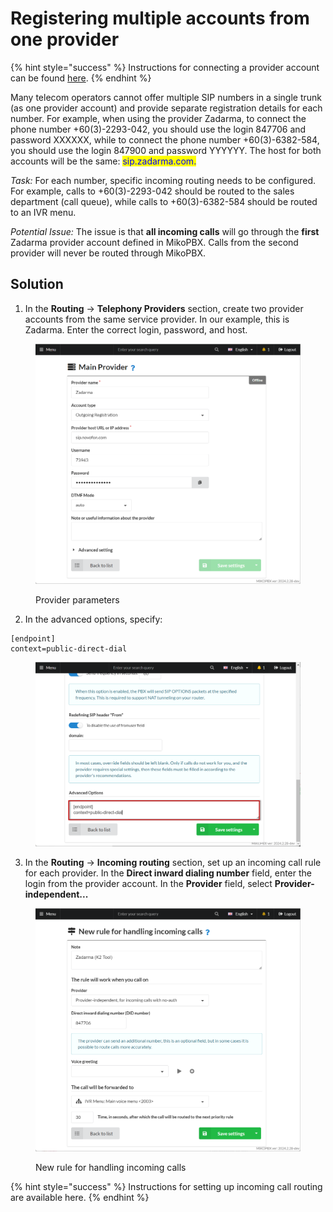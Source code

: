 # Registering multiple accounts from one provider

{% hint style="success" %}
Instructions for connecting a provider account can be found [here](../../manual/routing/providers.md).
{% endhint %}

Many telecom operators cannot offer multiple SIP numbers in a single trunk (as one provider account) and provide separate registration details for each number. For example, when using the provider Zadarma, to connect the phone number +60(3)-2293-042, you should use the login 847706 and password XXXXXX, while to connect the phone number +60(3)-6382-584, you should use the login 847900 and password YYYYYY. The host for both accounts will be the same: <mark style="color:blue;">sip.zadarma.com.</mark>

_Task:_ For each number, specific incoming routing needs to be configured. For example, calls to +60(3)-2293-042 should be routed to the sales department (call queue), while calls to +60(3)-6382-584 should be routed to an IVR menu.

_Potential Issue:_ The issue is that **all incoming calls** will go through the **first** Zadarma provider account defined in MikoPBX. Calls from the second provider will never be routed through MikoPBX.

## Solution

1. In the **Routing** → **Telephony Providers** section, create two provider accounts from the same service provider. In our example, this is Zadarma. Enter the correct login, password, and host.

<figure><img src="../../.gitbook/assets/parametersOfProvider.png" alt=""><figcaption><p>Provider parameters</p></figcaption></figure>

2. In the advanced options, specify:

```
[endpoint]
context=public-direct-dial
```

<figure><img src="../../.gitbook/assets/codeForProvider.png" alt=""><figcaption></figcaption></figure>

3. In the **Routing** → **Incoming routing** section, set up an incoming call rule for each provider. In the **Direct inward dialing number** field, enter the login from the provider account. In the **Provider** field, select **Provider-independent...**

<figure><img src="../../.gitbook/assets/newRuleForIncoming.png" alt=""><figcaption><p>New rule for handling incoming calls</p></figcaption></figure>

{% hint style="success" %}
Instructions for setting up incoming call routing are available here.
{% endhint %}

